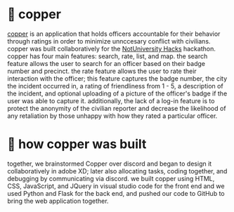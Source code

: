 # 🚨 copper 
<a href = "gmiesner.github.io/copper">copper</a> is an application that holds officers accountable for their behavior through ratings in order to minimize unnccesary conflict with civilians. copper was built collaboratively for the <a href = "https://organize.mlh.io/participants/events/3480-notuniversity-hacks" target = "_blank">NotUniversity Hacks</a> hackathon. copper has four main features: search, rate, list, and map. the search feature allows the user to search for an officer based on their badge number and precinct. the rate feature allows the user to rate their interaction with the officer; this feature captures the badge number, the city the incident occurred in, a rating of friendliness from 1 - 5, a description of the incident, and optional uploading of a picture of the officer's badge if the user was able to capture it. additionally, the lack of a log-in feature is to protect the anonymity of the civilian reporter and decrease the likelihood of any retaliation by those unhappy with how they rated a particular officer.

# 🔨 how copper was built 
together, we brainstormed Copper over discord and began to design it collaboratively in adobe XD; later also allocating tasks, coding together, and debugging by communicating via discord. we built copper using HTML, CSS, JavaScript, and JQuery in visual studio code for the front end and we used Python and Flask for the back end, and pushed our code to GitHub to bring the web application together.
